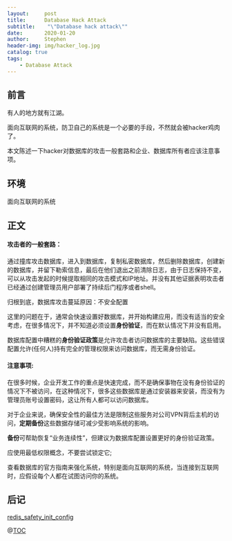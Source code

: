 ```yaml
---
layout:     post
title:      Database Hack Attack
subtitle:    "\"Database hack attack\""
date:       2020-01-20
author:     Stephen
header-img: img/hacker_log.jpg
catalog: true
tags:
    - Database Attack
---
```

## 前言

有人的地方就有江湖。

面向互联网的系统，防卫自己的系统是一个必要的手段，不然就会被hacker鸡肉了。

本文陈述一下hacker对数据库的攻击一般套路和企业、数据库所有者应该注意事项。

## 环境
面向互联网的系统

## 正文

#### 攻击者的一般套路：

通过撞库攻击数据库，进入到数据库，复制私密数据库，然后删除数据库，创建新的数据库，并留下勒索信息，最后在他们退出之前清除日志，由于日志保持不变，可以从攻击发起的时候提取相同的攻击模式和IP地址。并没有其他证据表明攻击者已经通过创建管理员用户部署了持续后门程序或者shell。

归根到底，数据库攻击蔓延原因：不安全配置

这里的问题在于，通常会快速设置好数据库，并开始构建应用，而没有适当的安全考虑，在很多情况下，并不知道必须设置**身份验证**，而在默认情况下并没有启用。

数据库配置中糟糕的**身份验证政策**是允许攻击者访问数据库的主要缺陷。这些错误配置允许(任何人)持有完全的管理权限来访问数据库，而无需身份验证。

#### 注意事项:
在很多时候，企业开发工作的重点是快速完成，而不是确保事物在没有身份验证的情况下不被访问，在这种情况下，很多这些数据库是通过安装器来安装，而没有为管理员账号设置密码，这让所有人都可以访问数据库。

对于企业来说，确保安全性的最佳方法是限制这些服务对公司VPN背后主机的访问，**定期备份**这些数据存储可减少受影响系统的影响。

**备份**可帮助恢复“业务连续性”，但建议为数据库配置设置更好的身份验证政策。

应使用最低权限概念，不要尝试锁定它;

查看数据库的官方指南来强化系统，特别是面向互联网的系统，当连接到互联网时，应假设每个人都在试图访问你的系统。




## 后记

[redis_safety_init_config](https://vinming.github.io/2020/01/28/redis_safety_init_config/)

@[TOC](这里写自定义目录标题)



